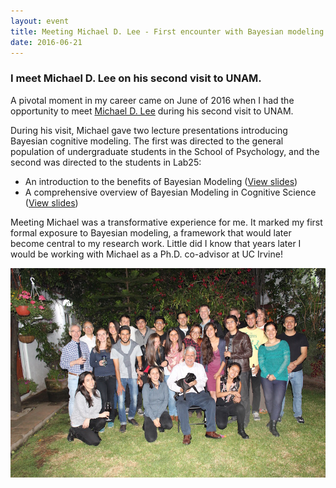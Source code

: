 ```yaml
---
layout: event
title: Meeting Michael D. Lee - First encounter with Bayesian modeling!
date: 2016-06-21
---
```


### I meet Michael D. Lee on his second visit to UNAM.

A pivotal moment in my career came on June of 2016 when I had the opportunity to meet <a class='link' href="http://faculty.sites.uci.edu/mdlee/">Michael D. Lee</a> during his second visit to UNAM.

During his visit, Michael gave two lecture presentations introducing Bayesian cognitive modeling. The first was directed to the general population of undergraduate students in the School of Psychology, and the second was directed to the students in Lab25:

- An introduction to the benefits of Bayesian Modeling (<a class='link' href="https://bouzaslab25.github.io/presentations/Lee_BayesianBenefits.pdf" target="_blank">View slides</a>)
- A comprehensive overview of Bayesian Modeling in Cognitive Science (<a class='link' href="https://bouzaslab25.github.io/presentations/Lee_June2016.pdf" target="_blank">View slides</a>)

Meeting Michael was a transformative experience for me. It marked my first formal exposure to Bayesian modeling, a framework that would later become central to my research work. Little did I know that years later I would be working with Michael as a Ph.D. co-advisor at UC Irvine!

<div style="text-align: center">
    <img src="/photos/IMG_5430.JPG" alt="Group photo with Michael Lee">
</div>

